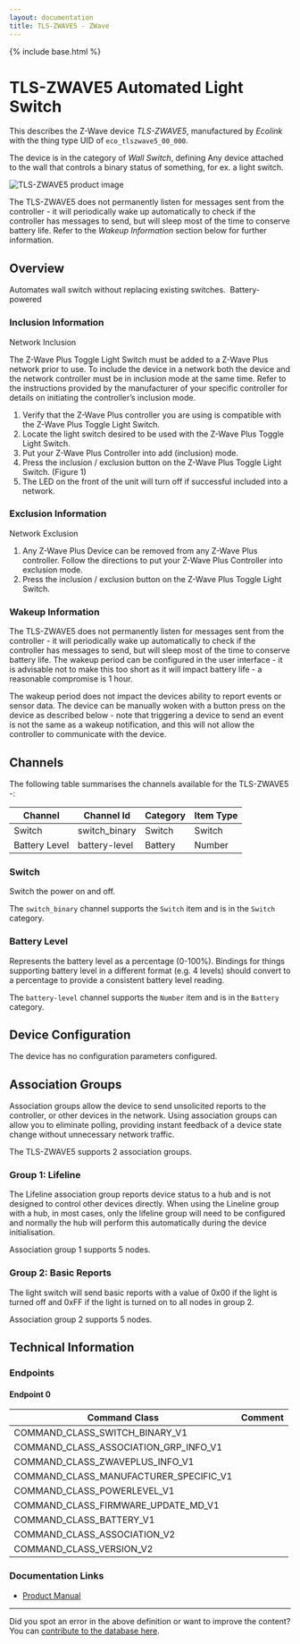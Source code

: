 ```yaml
---
layout: documentation
title: TLS-ZWAVE5 - ZWave
---
```


{% include base.html %}

# TLS-ZWAVE5 Automated Light Switch
This describes the Z-Wave device *TLS-ZWAVE5*, manufactured by *Ecolink* with the thing type UID of ```eco_tlszwave5_00_000```.

The device is in the category of *Wall Switch*, defining Any device attached to the wall that controls a binary status of something, for ex. a light switch.

![TLS-ZWAVE5 product image](https://www.cd-jackson.com/zwave_device_uploads/915/915_default.jpg)


The TLS-ZWAVE5 does not permanently listen for messages sent from the controller - it will periodically wake up automatically to check if the controller has messages to send, but will sleep most of the time to conserve battery life. Refer to the *Wakeup Information* section below for further information.

## Overview

Automates wall switch without replacing existing switches.  Battery-powered

### Inclusion Information

Network Inclusion

The Z-Wave Plus Toggle Light Switch must be added to a Z-Wave Plus network prior to use. To include the device in a network both the device and the network controller must be in inclusion mode at the same time. Refer to the instructions provided by the manufacturer of your specific controller for details on initiating the controller’s inclusion mode.

  1. Verify that the Z-Wave Plus controller you are using is compatible with the Z-Wave Plus Toggle Light Switch.
  2. Locate the light switch desired to be used with the Z-Wave Plus Toggle Light Switch.
  3. Put your Z-Wave Plus Controller into add (inclusion) mode.
  4. Press the inclusion / exclusion button on the Z-Wave Plus Toggle Light Switch. (Figure 1)
  5. The LED on the front of the unit will turn off if successful included into a network.

### Exclusion Information

Network Exclusion

  1. Any Z-Wave Plus Device can be removed from any Z-Wave Plus controller. Follow the directions to put your Z-Wave Plus Controller into exclusion mode.
  2. Press the inclusion / exclusion button on the Z-Wave Plus Toggle Light Switch.

### Wakeup Information

The TLS-ZWAVE5 does not permanently listen for messages sent from the controller - it will periodically wake up automatically to check if the controller has messages to send, but will sleep most of the time to conserve battery life. The wakeup period can be configured in the user interface - it is advisable not to make this too short as it will impact battery life - a reasonable compromise is 1 hour.

The wakeup period does not impact the devices ability to report events or sensor data. The device can be manually woken with a button press on the device as described below - note that triggering a device to send an event is not the same as a wakeup notification, and this will not allow the controller to communicate with the device.

## Channels

The following table summarises the channels available for the TLS-ZWAVE5 -:

| Channel | Channel Id | Category | Item Type |
|---------|------------|----------|-----------|
| Switch | switch_binary | Switch | Switch | 
| Battery Level | battery-level | Battery | Number |

### Switch

Switch the power on and off.

The ```switch_binary``` channel supports the ```Switch``` item and is in the ```Switch``` category.

### Battery Level

Represents the battery level as a percentage (0-100%). Bindings for things supporting battery level in a different format (e.g. 4 levels) should convert to a percentage to provide a consistent battery level reading.

The ```battery-level``` channel supports the ```Number``` item and is in the ```Battery``` category.



## Device Configuration

The device has no configuration parameters configured.

## Association Groups

Association groups allow the device to send unsolicited reports to the controller, or other devices in the network. Using association groups can allow you to eliminate polling, providing instant feedback of a device state change without unnecessary network traffic.

The TLS-ZWAVE5 supports 2 association groups.

### Group 1: Lifeline

The Lifeline association group reports device status to a hub and is not designed to control other devices directly. When using the Lineline group with a hub, in most cases, only the lifeline group will need to be configured and normally the hub will perform this automatically during the device initialisation.

Association group 1 supports 5 nodes.

### Group 2: Basic Reports

The light switch will send basic reports with a value of 0x00 if the light is turned off and 0xFF if the light is turned on to all nodes in group 2.

Association group 2 supports 5 nodes.

## Technical Information

### Endpoints

#### Endpoint 0

| Command Class | Comment |
|---------------|---------|
| COMMAND_CLASS_SWITCH_BINARY_V1| |
| COMMAND_CLASS_ASSOCIATION_GRP_INFO_V1| |
| COMMAND_CLASS_ZWAVEPLUS_INFO_V1| |
| COMMAND_CLASS_MANUFACTURER_SPECIFIC_V1| |
| COMMAND_CLASS_POWERLEVEL_V1| |
| COMMAND_CLASS_FIRMWARE_UPDATE_MD_V1| |
| COMMAND_CLASS_BATTERY_V1| |
| COMMAND_CLASS_ASSOCIATION_V2| |
| COMMAND_CLASS_VERSION_V2| |

### Documentation Links

* [Product Manual](https://www.cd-jackson.com/zwave_device_uploads/915/ea1265b3f76f673ca8cf54cc210044665d4dae83.pdf)

---

Did you spot an error in the above definition or want to improve the content?
You can [contribute to the database here](http://www.cd-jackson.com/index.php/zwave/zwave-device-database/zwave-device-list/devicesummary/915).

